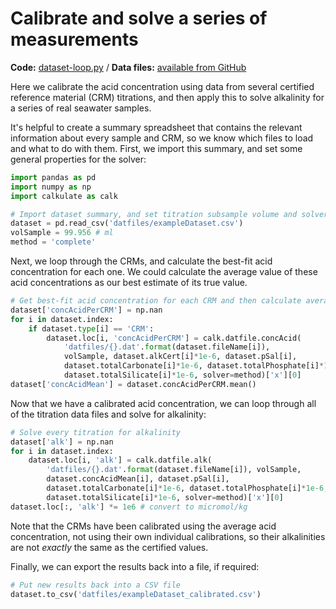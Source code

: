 # Calibrate and solve a series of measurements

**Code:** [dataset-loop.py](https://github.com/mvdh7/calkulate/blob/master/examples/dataset-loop.py) / **Data files:** [available from GitHub](https://github.com/mvdh7/calkulate/blob/master/datfiles)

Here we calibrate the acid concentration using data from several certified reference material (CRM) titrations, and then apply this to solve alkalinity for a series of real seawater samples.

It's helpful to create a summary spreadsheet that contains the relevant information about every sample and CRM, so we know which files to load and what to do with them. First, we import this summary, and set some general properties for the solver:

```python
import pandas as pd
import numpy as np
import calkulate as calk

# Import dataset summary, and set titration subsample volume and solver method
dataset = pd.read_csv('datfiles/exampleDataset.csv')
volSample = 99.956 # ml
method = 'complete'
```

Next, we loop through the CRMs, and calculate the best-fit acid concentration for each one. We could calculate the average value of these acid concentrations as our best estimate of its true value.

```python
# Get best-fit acid concentration for each CRM and then calculate average
dataset['concAcidPerCRM'] = np.nan
for i in dataset.index:
    if dataset.type[i] == 'CRM':
        dataset.loc[i, 'concAcidPerCRM'] = calk.datfile.concAcid(
            'datfiles/{}.dat'.format(dataset.fileName[i]),
            volSample, dataset.alkCert[i]*1e-6, dataset.pSal[i],
            dataset.totalCarbonate[i]*1e-6, dataset.totalPhosphate[i]*1e-6,
            dataset.totalSilicate[i]*1e-6, solver=method)['x'][0]
dataset['concAcidMean'] = dataset.concAcidPerCRM.mean()
```

Now that we have a calibrated acid concentration, we can loop through all of the titration data files and solve for alkalinity:

```python
# Solve every titration for alkalinity
dataset['alk'] = np.nan
for i in dataset.index:
    dataset.loc[i, 'alk'] = calk.datfile.alk(
        'datfiles/{}.dat'.format(dataset.fileName[i]), volSample,
        dataset.concAcidMean[i], dataset.pSal[i],
        dataset.totalCarbonate[i]*1e-6, dataset.totalPhosphate[i]*1e-6,
        dataset.totalSilicate[i]*1e-6, solver=method)['x'][0]
dataset.loc[:, 'alk'] *= 1e6 # convert to micromol/kg
```

Note that the CRMs have been calibrated using the average acid concentration, not using their own individual calibrations, so their alkalinities are not *exactly* the same as the certified values.

Finally, we can export the results back into a file, if required:

```python
# Put new results back into a CSV file
dataset.to_csv('datfiles/exampleDataset_calibrated.csv')
```
